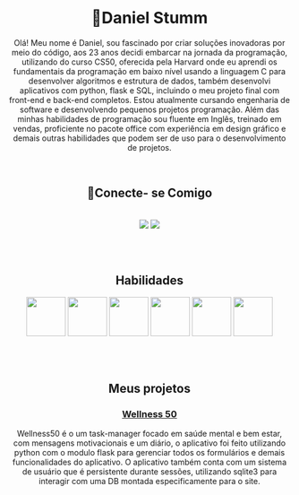 <header>
  <link rel="stylesheet" href="https://cdn.jsdelivr.net/gh/devicons/devicon@v2.15.1/devicon.min.css">
</header>
<div align ="center">
<link rel="stylesheet" href="https://cdn.jsdelivr.net/gh/devicons/devicon@v2.15.1/devicon.min.css">


# 🚀Daniel Stumm 
Olá! Meu nome é Daniel, sou fascinado por criar soluções inovadoras por meio do código, aos 23 anos decidi embarcar na jornada da programação, utilizando do curso CS50, oferecida pela Harvard onde eu aprendi os fundamentais da programação em baixo nível usando a linguagem C para desenvolver algoritmos e estrutura de dados, também desenvolvi aplicativos com python, flask e SQL, incluindo o meu projeto final com front-end e back-end completos. Estou atualmente cursando engenharia de software e desenvolvendo pequenos projetos programação.
Além das minhas habilidades de programação sou fluente em Inglês, treinado em vendas, proficiente no pacote office com experiência em design gráfico e demais outras habilidades que podem ser de uso para o desenvolvimento de projetos.

</br>

## 📍Conecte- se Comigo
</br>
  <a href = "mailto:danielstumm10@gmail.com"><img src="https://img.shields.io/badge/-Gmail-%23333?style=for-the-badge&logo=gmail&logoColor=white" target="_blank"></a>
  <a href="https://www.linkedin.com/in/daniel-stumm-081309271/" target="_blank"><img src="https://img.shields.io/badge/-LinkedIn-%230077B5?style=for-the-badge&logo=linkedin&logoColor=white" target="_blank"></a> 

</br> </br>

## Habilidades


<img width=70 lenth=70 src="https://cdn.jsdelivr.net/gh/devicons/devicon/icons/python/python-original.svg" />
<img width=70 lenth=70 src="https://cdn.jsdelivr.net/gh/devicons/devicon/icons/flask/flask-original.svg" />
<img width=70 lenth=70 src="https://cdn.jsdelivr.net/gh/devicons/devicon/icons/sqlite/sqlite-original.svg" />
<img width=70 lenth=70 src="https://cdn.jsdelivr.net/gh/devicons/devicon/icons/css3/css3-original-wordmark.svg" />
<img width=70 lenth=70 src="https://cdn.jsdelivr.net/gh/devicons/devicon/icons/html5/html5-original-wordmark.svg" />
<img width=70 lenth=70 src="https://cdn.jsdelivr.net/gh/devicons/devicon/icons/c/c-plain.svg" />

</br> </br>

## Meus projetos

### <a href="https://github.com/DanteHayden/wellness50">Wellness 50</a>
Wellness50 é o um task-manager focado em saúde mental e bem estar, com mensagens motivacionais e um diário, o aplicativo foi feito utilizando python com o modulo flask para gerenciar todos os formulários e demais funcionalidades do aplicativo.
O aplicativo também conta com um sistema de usuário que é persistente durante sessões, utilizando sqlite3 para interagir com uma DB montada especificamente para o site. 

